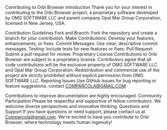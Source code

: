 Contributing to Orbi Browser
Introduction
Thank you for your interest in contributing to the Orbi Browser project, a proprietary software developed by OMG SOFTWARE LLC and parent company Opal Mar Group Corporation, licensed in New Jersey, USA.

Contribution Guidelines
Fork and Branch: Fork the repository and create a branch for your contribution.
Make Contributions: Develop your features, enhancements, or fixes.
Commit Messages: Use clear, descriptive commit messages.
Testing: Include tests for new features or fixes.
Pull Request: Submit a pull request for review.
Proprietary License
Contributions to Orbi Browser are subject to a proprietary license.
Contributors agree that all code contributions will be the exclusive property of OMG SOFTWARE LLC and Opal Mar Group Corporation.
Redistribution and commercial use of the project are strictly prohibited without explicit permission from OMG SOFTWARE LLC.
Reporting Issues
Use GitHub Issues for bug reporting or feature suggestions.
contact
COMPARCOLA@GMAIL.COM

Contributions to improve documentation are highly encouraged.
Community Participation
Please be respectful and supportive of fellow contributors.
We welcome diverse perspectives and innovative thinking.
Questions and Support
If you have questions or need support, please contact us at Comparcola@gmail.com.
We're excited to have you contribute to Orbi Browser, where technology meets human ingenuity!
